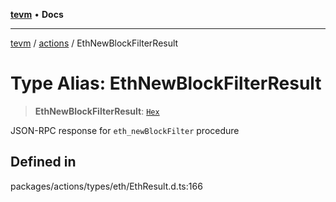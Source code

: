 [**tevm**](../../README.md) • **Docs**

***

[tevm](../../modules.md) / [actions](../README.md) / EthNewBlockFilterResult

# Type Alias: EthNewBlockFilterResult

> **EthNewBlockFilterResult**: [`Hex`](Hex.md)

JSON-RPC response for `eth_newBlockFilter` procedure

## Defined in

packages/actions/types/eth/EthResult.d.ts:166
